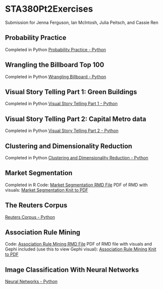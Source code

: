 # STA380Pt2Exercises
Submission for Jenna Ferguson, Ian McIntosh, Julia Peitsch, and Cassie Ren
## Probability Practice
Completed in Python
[Probability Practice - Python](https://github.com/cren05237/STA380Pt2Exercises/blob/main/Final.ipynb#Probability-Practice)

## Wrangling the Billboard Top 100
Completed in Python
[Wrangling Billboard - Python](https://github.com/cren05237/STA380Pt2Exercises/blob/main/Final.ipynb#wrangling-the-billboard-top-100)


## Visual Story Telling Part 1: Green Buildings
Completed in Python
[Visual Story Telling Part 1 - Python](https://github.com/cren05237/STA380Pt2Exercises/blob/main/Final.ipynb#visual-story-telling-part-1:-green-buildings)

## Visual Story Telling Part 2: Capital Metro data
Completed in Python
[Visual Story Telling Part 2 - Python](https://github.com/cren05237/STA380Pt2Exercises/blob/main/Final.ipynb#visual-story-telling-part-2:-capital-metro-data)

## Clustering and Dimensionality Reduction
Completed in Python
[Clustering and Dimensionality Reduction - Python](https://github.com/cren05237/STA380Pt2Exercises/blob/main/Final.ipynb#clustering-and-dimensionality-reduction)

## Market Segmentation
Completed in R
Code: [Market Segmentation RMD File](https://github.com/cren05237/STA380Pt2Exercises/blob/main/Market%20Segmentation.Rmd) 
PDF of RMD with visuals: [Market Segmentation Knit to PDF](https://github.com/cren05237/STA380Pt2Exercises/blob/main/Market%20Segmentation.pdf) 

## The Reuters Corpus

[Reuters Corpus - Python](https://github.com/cren05237/STA380Pt2Exercises/blob/main/Final.ipynb#the-reuters-corpus)

## Association Rule Mining

Code: [Association Rule Mining RMD File](https://github.com/cren05237/STA380Pt2Exercises/blob/main/Association%20Rule%20Mining.Rmd) 
PDF of RMD file with visuals and Gephi included (use this to view Gephi visual): [Association Rule Mining Knit to PDF](https://github.com/cren05237/STA380Pt2Exercises/blob/main/Association-Rule-Mining.pdf) 


## Image Classification With Neural Networks

[Neural Networks - Python](https://github.com/cren05237/STA380Pt2Exercises/blob/main/Final.ipynb#image-classification-with-neural-networks)
